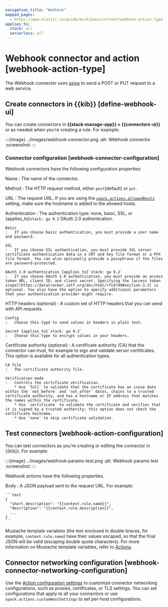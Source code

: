 ```yaml
---
navigation_title: "Webhook"
mapped_pages:
  - https://www.elastic.co/guide/en/kibana/current/webhook-action-type.html
applies_to:
  stack: all
  serverless: all
---
```


# Webhook connector and action [webhook-action-type]

The Webhook connector uses [axios](https://github.com/axios/axios) to send a POST or PUT request to a web service.

## Create connectors in {{kib}} [define-webhook-ui]

You can create connectors in **{{stack-manage-app}} > {{connectors-ui}}** or as needed when you’re creating a rule. For example:

:::{image} ../images/webhook-connector.png
:alt: Webhook connector
:screenshot:
:::

### Connector configuration [webhook-connector-configuration]

Webhook connectors have the following configuration properties:

Name
:   The name of the connector.

Method
:   The HTTP request method, either `post`(default) or `put`.

URL
:   The request URL. If you are using the [`xpack.actions.allowedHosts`](/reference/configuration-reference/alerting-settings.md#action-settings) setting, make sure the hostname is added to the allowed hosts.

Authentication
:   The authentication type: none, basic, SSL, or {applies_to}`stack: ga 9.2` OAuth 2.0 authentication. 

    Basic
    :   If you choose basic authentication, you must provide a user name and password.

    SSL
    :   If you choose SSL authentication, you must provide SSL server certificate authentication data in a CRT and key file format or a PFX file format. You can also optionally provide a passphrase if the files are password-protected.

    OAuth 2.0 authentication {applies_to}`stack: ga 9.2` 
    :   If you choose OAuth 2.0 authentication, you must provide an access token URL, client ID, and client secret. Specifying the [access token scope](https://datatracker.ietf.org/doc/html/rfc6749#section-3.3) is optional. You also have the option to specify additional parameters that your authentication provider might require. 

HTTP headers (optional)
:   A custom set of HTTP headers that you can send with API requests.

    Config
    :   Choose this type to send values in headers in plain text.   

    Secret {applies_to}`stack: ga 9.2` 
    :   Choose this type to encrypt values in your headers. 

Certificate authority (optional)
:   A certificate authority (CA) that the connector can trust, for example to sign and validate server certificates. This option is available for all authentication types.

    CA file
    :   The certificate authority file.

    Verification mode
    :   Controls the certificate verification.
        * Use `full` to validate that the certificate has an issue date within the `not_before` and `not_after` dates, chains to a trusted certificate authority, and has a hostname or IP address that matches the names within the certificate.
        * Use `certificate` to validate the certificate and verifies that it is signed by a trusted authority; this option does not check the certificate hostname.
        * Use `none` to skip certificate validation.

## Test connectors [webhook-action-configuration]

You can test connectors as you’re creating or editing the connector in {{kib}}. For example:

:::{image} ../images/webhook-params-test.png
:alt: Webhook params test
:screenshot:
:::

Webhook actions have the following properties.

Body
:   A JSON payload sent to the request URL. For example:

    ```text
    {
      "short_description": "{{context.rule.name}}",
      "description": "{{context.rule.description}}",
      ...
    }
    ```

Mustache template variables (the text enclosed in double braces, for example, `context.rule.name`) have their values escaped, so that the final JSON will be valid (escaping double quote characters). For more information on Mustache template variables, refer to [Actions](docs-content://explore-analyze/alerts-cases/alerts/create-manage-rules.md#defining-rules-actions-details).

## Connector networking configuration [webhook-connector-networking-configuration]

Use the [Action configuration settings](/reference/configuration-reference/alerting-settings.md#action-settings) to customize connector networking configurations, such as proxies, certificates, or TLS settings. You can set configurations that apply to all your connectors or use `xpack.actions.customHostSettings` to set per-host configurations.
